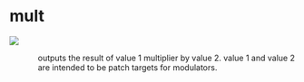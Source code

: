
<a name=mult></a><br>
# <b>mult</b>
<img src="https://www.bespokesynth.com/docs/screenshots/mult.png"><br>
<div style="display:inline-block;margin-left:50px;">
outputs the result of value 1 multiplier by value 2. value 1 and value 2 are intended to be patch targets for modulators.<br/><br/>